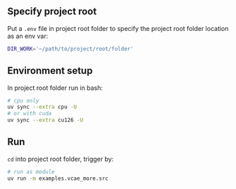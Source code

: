## Specify project root

Put a `.env` file in project root folder to specify the project root folder location as an env var:

```bash
DIR_WORK='~/path/to/project/root/folder'
```

## Environment setup

In project root folder run in bash:

```bash
# cpu only
uv sync --extra cpu -U
# or with cuda
uv sync --extra cu126 -U
```

## Run

`cd` into project root folder, trigger by:

```bash
# run as module
uv run -m examples.vcae_more.src
```
